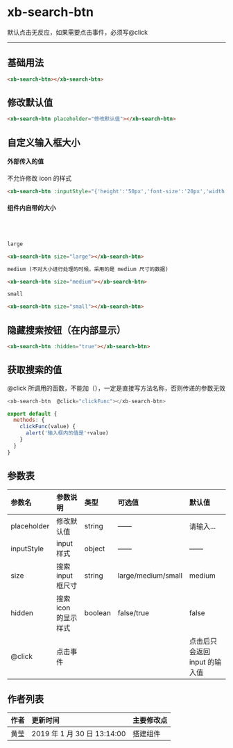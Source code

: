 # xb-search-btn

默认点击无反应，如果需要点击事件，必须写@click

---

## 基础用法

<div class="demo-button">
  <div>
    <xb-search-btn></xb-search-btn>
  </div>
</div>

```html
<xb-search-btn></xb-search-btn>
```

## 修改默认值

<div class="demo-button">
  <div>
    <xb-search-btn placeholder="修改默认值"></xb-search-btn>
  </div>
</div>

```html
<xb-search-btn placeholder="修改默认值"></xb-search-btn>
```

## 自定义输入框大小

#### 外部传入的值

不允许修改 icon 的样式

<div class="demo-button">
  <div>
    <xb-search-btn :inputStyle="{'height':'50px','font-size':'20px','width':'400px'}"></xb-search-btn>
  </div>
</div>

```html
<xb-search-btn :inputStyle="{'height':'50px','font-size':'20px','width':'400px'}"></xb-search-btn>
```

#### 组件内自带的大小

<div class="demo-button">
  <div>
    <xb-search-btn size="large"></xb-search-btn>
    <br/>
     <xb-search-btn size="medium"></xb-search-btn>
     <br/>
       <xb-search-btn size="small"></xb-search-btn>
  </div>
</div>

```html
large

<xb-search-btn size="large"></xb-search-btn>

medium (不对大小进行处理的时候，采用的是 medium 尺寸的数据)

<xb-search-btn size="medium"></xb-search-btn>

small

<xb-search-btn size="small"></xb-search-btn>
```

## 隐藏搜索按钮（在内部显示）

<div class="demo-button">
  <div>
    <xb-search-btn :hidden="true"></xb-search-btn>
  </div>
</div>

```html
<xb-search-btn :hidden="true"></xb-search-btn>
```

## 获取搜索的值

@click 所调用的函数，不能加（），一定是直接写方法名称，否则传递的参数无效

<div class="demo-button">
  <div>
    <xb-search-btn  @click="clickFunc"></xb-search-btn>
  </div>
</div>
<script>
export default {
  methods: {
    clickFunc(value) {
      alert('输入框内的值是'+value)
    }
  }
}
</script>

```js
<xb-search-btn  @click="clickFunc"></xb-search-btn>

export default {
  methods: {
    clickFunc(value) {
      alert('输入框内的值是'+value)
    }
  }
}
```

## 参数表

| 参数名      | 参数说明             | 类型    | 可选值             | 默认值                        |
| :---------- | :------------------- | :------ | :----------------- | :---------------------------- |
| placeholder | 修改默认值           | string  | ——                 | 请输入...                     |
| inputStyle  | input 样式           | object  | ——                 | ——                            |
| size        | 搜索 input 框尺寸    | string  | large/medium/small | medium                        |
| hidden      | 搜索 icon 的显示样式 | boolean | false/true         | false                         |
| @click      | 点击事件             |         |                    | 点击后只会返回 input 的输入值 |

## 作者列表

| 作者 | 更新时间                    | 主要修改点 |
| :--- | :-------------------------- | :--------- |
| 黄莹 | 2019 年 1 月 30 日 13:14:00 | 搭建组件   |
